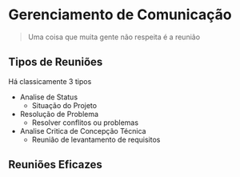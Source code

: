 # Gerenciamento de Comunicação

> Uma coisa que muita gente não respeita é a reunião

## Tipos de Reuniões
Há classicamente 3 tipos
- Analise de Status
	- Situação do Projeto
- Resolução de Problema
	- Resolver conflitos ou problemas
- Analise Critica de Concepção Técnica
	- Reunião de levantamento de requisitos

## Reuniões Eficazes
###
<!--stackedit_data:
eyJoaXN0b3J5IjpbMzc2OTA4NjEwLC0yMDg4NzQ2NjEyXX0=
-->